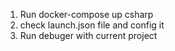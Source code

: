 1. Run docker-compose up csharp
2. check launch.json file and config it
3. Run debuger with current project